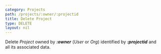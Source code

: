 ```yaml
---
category: Projects
path: /projects/:owner/:projectid
title: Delete Project
type: DELETE
layout: nil
---
```


Delete *Project* owned by ***:owner*** (*User* or *Org*) identified by ***:projectid*** and all its associated data.